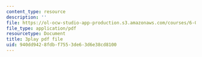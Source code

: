 ```yaml
---
content_type: resource
description: ''
file: https://ol-ocw-studio-app-production.s3.amazonaws.com/courses/6-004-computation-structures-spring-2017/940dd9428fdbf7553de63d6e38cd8100_8yO2FBBfaB0.pdf
file_type: application/pdf
resourcetype: Document
title: 3play pdf file
uid: 940dd942-8fdb-f755-3de6-3d6e38cd8100
---
```

